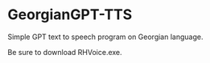 # GeorgianGPT-TTS
Simple GPT text to speech program on Georgian language.

Be sure to download RHVoice.exe.
